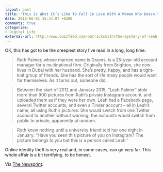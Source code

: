 ```yaml
---
layout: post
title: "This Is What It’s Like To Fall In Love With A Woman Who Doesn’t Exist"
date: 2015-06-01 18:34:07 +0200
comments: true
categories: 
- Digital Life
external-url: http://www.buzzfeed.com/patricksmith/the-mystery-of-leah-palmer
---
```


OK, this has got to be the creepiest story I’ve read in a long, long time:

> Ruth Palmer, whose married name is Graves, is a 25-year-old account manager for a multinational firm. Originally from Brighton, she now lives in Dubai with her husband. She’s pretty, happy, and has a tight-knit group of friends. She has the sort of life many people would want for themselves. As it turns out, someone did.

> Between the start of 2012 and January 2015, “Leah Palmer” stole more than 900 pictures from Ruth’s private Instagram account, and uploaded them as if they were her own. Leah had a Facebook page, several Twitter accounts, and even a Tinder account – all in Leah’s name, all using Ruth’s pictures. She would switch from one Twitter account to another without warning; the accounts would switch from public to private, apparently at random.

> Ruth knew nothing until a university friend told her one night in January: “Have you seen this picture of you on Instagram? The picture belongs to you but this is a person called Leah.”

Online identity theft is very real and, in some cases, can go _very_ far. This whole affair is a bit terrifying, to be honest.

Via [The Newsprint](http://thenewsprint.co/2015/05/31/the-sunday-edition/).